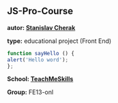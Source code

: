 ## JS-Pro-Course

**autor: [Stanislav Cherak](https://github.com/Stanislav-Cherak)**

**type:** educational project (Front End)
```javascript
function sayHello () {
alert('Hello word');
};
```
**School: [TeachMeSkills](https://teachmeskills.by)**

**Group:** FE13-onl
